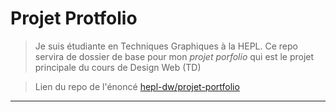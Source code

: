 # Projet Protfolio 

> Je suis étudiante en Techniques Graphiques à la HEPL. Ce repo servira de dossier de base pour mon _projet porfolio_ qui est le projet principale du cours de Design Web (TD)

> Lien du repo de l'énoncé [hepl-dw/projet-portfolio]()
***

